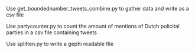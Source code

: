 Use get_boundednumber_tweets_combine.py to gather data and write as a csv file

Use partycounter.py to count the amount of mentions of Dutch policital parties in a csv file containing tweets

Use splitten.py to write a gephi readable file
